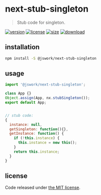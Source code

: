# next-stub-singleton
> Stub code for singleton.

[![version][version-image]][version-url]
[![license][license-image]][license-url]
[![size][size-image]][size-url]
[![download][download-image]][download-url]

## installation
```bash
npm install -S @jswork/next-stub-singleton
```

## usage
```js
import '@jswork/next-stub-singleton';

class App {}
Object.assign(App, nx.stubSingleton());
export default App;


// stub code:
{
  instance: null,
  getSingleton: function(){},
  getInstance: function() {
    if (!this.instance) {
      this.instance = new this();
    }
    return this.instance;
  }
}
```

## license
Code released under [the MIT license](https://github.com/afeiship/next-stub-singleton/blob/master/LICENSE.txt).

[version-image]: https://img.shields.io/npm/v/@jswork/next-stub-singleton
[version-url]: https://npmjs.org/package/@jswork/next-stub-singleton

[license-image]: https://img.shields.io/npm/l/@jswork/next-stub-singleton
[license-url]: https://github.com/afeiship/next-stub-singleton/blob/master/LICENSE.txt

[size-image]: https://img.shields.io/bundlephobia/minzip/@jswork/next-stub-singleton
[size-url]: https://github.com/afeiship/next-stub-singleton/blob/master/dist/next-stub-singleton.min.js

[download-image]: https://img.shields.io/npm/dm/@jswork/next-stub-singleton
[download-url]: https://www.npmjs.com/package/@jswork/next-stub-singleton
